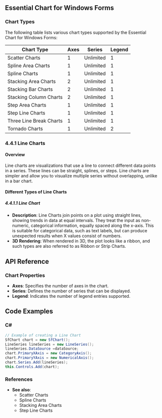 <!--
source: image
domain: syncfusion-sdk
task: pdf-ocr-to-markdown
language: en (keep original; do not translate)
source_filename: page_072.jpeg
document_name: chart
page_number: 072
page_id: chart#page_072
product: Syncfusion Winforms
version: 11.4.0.26
timestamp: 2025-08-09T03:20:09Z
fidelity: lossless
-->

## Essential Chart for Windows Forms

### Chart Types

The following table lists various chart types supported by the Essential Chart for Windows Forms:

| Chart Type          | Axes | Series | Legend |
|---------------------|------|--------|--------|
| Scatter Charts      | 1    | Unlimited | 1 |
| Spline Area Charts  | 1    | Unlimited | 1 |
| Spline Charts       | 1    | Unlimited | 1 |
| Stacking Area Charts | 2    | Unlimited | 1 |
| Stacking Bar Charts | 2    | Unlimited | 1 |
| Stacking Column Charts | 2    | Unlimited | 1 |
| Step Area Charts    | 1    | Unlimited | 1 |
| Step Line Charts    | 1    | Unlimited | 1 |
| Three Line Break Charts | 1    | Unlimited | 1 |
| Tornado Charts      | 1    | Unlimited | 2 |

### 4.4.1 Line Charts

#### Overview

Line charts are visualizations that use a line to connect different data points in a series. These lines can be straight, splines, or steps. Line charts are simpler and allow you to visualize multiple series without overlapping, unlike in a bar chart.

#### Different Types of Line Charts

##### 4.4.1.1 Line Chart

- **Description**: Line Charts join points on a plot using straight lines, showing trends in data at equal intervals. They treat the input as non-numeric, categorical information, equally spaced along the x-axis. This is suitable for categorical data, such as text labels, but can produce unexpected results when X values consist of numbers.
- **3D Rendering**: When rendered in 3D, the plot looks like a ribbon, and such types are also referred to as Ribbon or Strip Charts.

## API Reference

### Chart Properties

- **Axes**: Specifies the number of axes in the chart.
- **Series**: Defines the number of series that can be displayed.
- **Legend**: Indicates the number of legend entries supported.

## Code Examples

### C#

```csharp
// Example of creating a Line Chart
SfChart chart = new SfChart();
LineSeries lineSeries = new LineSeries();
lineSeries.DataSource =dataSource;
chart.PrimaryXAxis = new CategoryAxis();
chart.PrimaryYAxis = new NumericalAxis();
chart.Series.Add(lineSeries);
this.Controls.Add(chart);
```

### References

- **See also**:
  - Scatter Charts
  - Spline Charts
  - Stacking Area Charts
  - Step Line Charts

<!-- tags: [syncfusion, winforms, chart, types, line charts, tutorial] keywords: [line charts, stacking charts, step line charts, data visualization, syncfusion winforms] -->